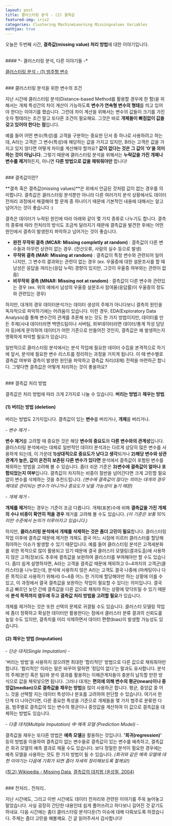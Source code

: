 ```yaml
---
layout: post
title: 클러스터링 분석 - (2) 결측값
featured-img: iris2
categories: Clustering MachineLearning Missingvalues Variables
mathjax: true
---
```


오늘은 두번째 시간, **결측값(missing value) 처리 방법**에 대한 이야기입니다.

<br>
#### *- 클러스터링 분석, 다른 이야기들 -*

[1]:https://hweejin-lim.github.io/%ED%81%B4%EB%9F%AC%EC%8A%A4%ED%84%B0%EB%A7%81-%EB%B6%84%EC%84%9D-%EC%9D%B4%EC%8A%88-(1)-%EB%B2%94%EC%A3%BC%ED%98%95-%EB%B3%80%EC%88%98-%EC%B2%98%EB%A6%AC
[클러스터링 분석 - (1) 범주형 변수][1]


<br>
### 클러스터링 분석을 위한 변수의 조건

지난 시간에 클러스터링 분석(Distance-based Method를 활용할 경우에 한 함)을 위해서는 개체 특성간의 차이 계산이 가능하도록 **변수가 연속형 변수의 형태**를 띄고 있어야 한다는 이야기를 했습니다. 그런데 차이 계산을 위해서는 변수의 값들이 크기를 가진 숫자 형태라는 조건 말고 또다른 조건이 필요해요. 그것은 바로 **개체들이 빠짐없이 값을 갖고 있어야 한다는 점**입니다. 

예를 들어 어떤 변수(특성)를 고객을 구분하는 중요한 단서 중 하나로 사용하려고 하는데, A라는 고객은 그 변수(특성)에 해당하는 값을 가지고 있지만, B라는 고객은 값을 가지고 있지 않다면 어떻게 차이를 계산해야 할까요? **값이 없다는 것은 그 값이 '0'을 의미하는 것이 아닙니다.** 그렇기 때문에 클러스터링 분석을 위해서는 **누락값을 가진 개체나 변수를 제거**하든지, 아니면 **다른 방법으로 값을 채워줘야만** 합니다!


<br>
### 결측값이란?

**결측 혹은 결측값(missing values)**은 위에서 언급된 것처럼 값이 없는 경우를 의미합니다. 결측값은 클러스터링 분석뿐만 아니라 다른 여러가지 분석 상황에서도 데이터전처리 과정에서 해결해야 할 문제 중 하나이기 때문에 기본적인 내용에 대해서는 알고 넘어가는 것이 좋습니다 :)

결측은 데이터가 누락된 원인에 따라 아래와 같이 몇 가지 종류로 나누기도 합니다. 결측의 종류에 따라 전처리의 방식도 조금씩 달라지기 때문에 결측값을 발견한 후에는 어떤 원인에서 결측이 발생한지 파악하고 넘어가는 것이 좋습니다. 

- **완전 무작위 결측 (MCAR: Missing completly at random)** : 결측값이 다른 변수들과 아무런 상관이 없는 경우. (전산오류, 사람의 실수 등으로 발생)
- **무작위 결측 (MAR: Missing at random)** : 결측값이 특정 변수와 관련되어 일어나지만, 그 변수의 결과와는 관련이 없는 경우 (ex. 우울증에 대한 설문조사를 할 때 남성은 응답을 꺼리는(응답 누락) 경향이 있지만, 그것이 우울증 여부와는 관련이 없음)
- **비무작위 결측 (MNAR: Missing not at random)** : 결측값이 다른 변수와 관련있는 경우 (ex. 위의 예에서 남성의 우울증 설문조사 참여율(응답률)이 우울증의 정도와 관련있는 경우)

하지만, 대개의 경우 데이터분석가는 데이터 생성의 주체가 아니다보니 결측의 원인을 독자적으로 파악하기에는 어려움이 있습니다. 이런 경우, EDA(Exploratory Data Analysis)를 통해 변수간의 관계를 추론해 보는 것도 한 가지 방법이지만, 데이터를 만든 주체(사내 데이터라면 백엔드팀이나 서버팀, 외부데이터라면 데이터/통계 작성 담당자 등)에게 문의하여 데이터가 어떤 기준으로 만들어진 것인지, 결측값은 왜 발생하는지 명확하게 파악할 필요가 있습니다.

일반적으로 클러스터링 분석에서는 분석 작업에 필요한 데이터 수집을 본격적으로 하기에 앞서, 분석에 필요한 변수 리스트를 정리하는 과정을 거치게 됩니다. 이 때 변수별로 결측값 여부와 결측이 발생한 원인을 파악하고 결측값 처리(대체) 전략을 마련하곤 합니다. 그렇다면 결측값은 어떻게 처리하는 것이 좋을까요?


<br>
### 결측값 처리 방법

결측값은 처리 방법에 따라 크게 2가지로 나눌 수 있습니다. **버리는 방법**과 **채우는 방법**. 

#### (1) 버리는 방법 (deletion)

버리는 방법도 2가지입니다. 결측값이 있는 **변수**를 버리거나, **개체**를 버리거나. 

*- 변수 제거 -*

**변수 제거**를 고려할 때 중요한 것은 해당 **변수의 중요도**와 **다른 변수와의 관계성**입니다. 클러스터링 분석에서는 대체로 일반적인 데이터 분석과는 다르게 상당히 많은 변수를 사용하게 되는데, 이 가운데 **1)상대적으로 중요도가 낮다고 생각**되거나 **2)해당 변수와 상관관계가 높은, 값이 온전히 보존된 다른 변수가 있다면** 분석에서 결측값이 포함된 변수를 제외하는 방법을 고려해 볼 수 있습니다. 좀더 쉬운 기준은 **3)변수에 결측값이 얼마나 포함되었는지 여부**입니다. 결측값이 차지하는 비중이 절반을 넘어간다면 크게 고민할 필요없이 변수를 삭제하는 것을 추천드립니다. *(변수에 결측값이 많다는 의미는 대개의 경우 제대로 관리되는 변수가 아니거나 중요도가 낮을 가능성이 높기 때문)*

*- 개체 제거 -*

**개체를 제거**하는 경우는 기준이 조금 다릅니다. 개체(표본)수에 비해 **결측값을 가진 개체의 수나 비중이 확연히 적을 경우** 제거를 고려해 볼 수도 있습니다. *(이 기준은 보통 10% 미만 수준에서 논의가 이루어지고 있습니다.)* 

하지만, **클러스터링 분석에서 개체를 삭제하는 것은 좀더 고민이 필요**합니다. 클러스터링 작업 이후에 결측값 때문에 제거한 개체도 결국 어느 시점에 이르러 클러스터를 할당해줘야하는 이슈가 발생할 수 있기 때문입니다. 예를 들어 클러스터링 분석은 고객세분화를 위한 목적으로 많이 활용되고 있기 때문에 결국 클러스터 모델링(결과도출)에 사용하지 않은 고객(정보)도 추후에 결측값을 보완하여 클러스터를 부여해야만 할 수도 있습니다. 좀더 쉽게 설명하자면, A라는 고객을 결측값 때문에 제외하고 0~4까지의 고객군(클러스터)을 나누었는데, 분석에 사용하지 않은 A라는 고객도 결국 나중에 (마케팅이나 다른 목적으로 사용하기 위해서) 0~4중 어느 한 가지에 할당해야만 하는 상황에 이를 수 있고, 이 과정에서 결국 결측값을 보완하는 작업이 필요할 수 있다는 의미입니다. 결국 조금 빠르던 늦던 간에 결측값을 다른 값으로 채워야 하는 상황에 맞닥뜨릴 수 있기 때문에 **분석 목적까지 염두에 두고 결측값 처리 방법을 고려할 필요**가 있습니다.

개체를 제거하는 것은 또한 선택의 문제로 귀결될 수도 있습니다. 클러스터 모델링 작업에 좀더 정확하고 확실한 데이터만 활용한다는 점에서 클러스터 분류 결과의 신뢰도를 높일 수도 있지만, 결측치를 미리 삭제하면서 데이터 편향(bias)이 발생할 가능성도 있습니다. 


#### (2) 채우는 방법 (Imputation)

*- 단순 대치(Single Imputation) -*

'버리는 방법'을 사용하지 않으려면 최대한 ‘합리적인’ 방법으로 다른 값으로 채워줘야만 합니다. ‘합리적인’ 이라는 말은 바꾸어 말하면 ‘정답이 없다’는 말과도 유사합니다. 분석의 주체(본인 혹은 팀)와 분석 결과를 활용하는 이해관계자들이 충분히 납득할 만한 방식으로 값을 채워넣으면 됩니다. 그러나 대개는 **편의에 의해 변수의 평균(mean)이나 중앙값(median)으로 결측값을 채우는 방법**을 많이 사용하곤 합니다. 평균, 중앙값 중 어느 것을 선택할 지는 데이터 특성이나 분포를 고려하여 판단할 수 있습니다. 여기서 한 단계 더 나아간다면, 다른 중요한 특성을 기준으로 개체들을 몇 가지 범주로 분류한 다음, 범주별로 결측값이 있는 변수의 평균이나 중앙값을 계산하여 이 값으로 결측값을 대체하는 방법도 있습니다. 

*- 다중 대치(Multiple Imputation) 中 예측 모델 (Prediction Model) -*

결측값을 채우는 또다른 방법은 **예측 모델**을 활용하는 것입니다. **'회귀(regression)'** 등의 방법을 이용하여 결측값이 없는 변수들로 결측값이 있는 변수를 예측하고, 결측값은 회귀 모델의 예측 결과로 채울 수도 있습니다. 보다 정밀한 분석이 필요한 경우에는 예측 모델을 사용하는 것도 한 가지 방법이 될 수 있습니다. *(회귀와 같은 예측 모델에 대한 이야기는 다음에 기회가 되면 좀더 자세히 정리해보도록 할께요!)* 

[(참고) Wikipedia - Missing Data](https://en.wikipedia.org/wiki/Missing_data), [결측값의 대치법 (윤성철, 2004)](https://www.jpmph.org/upload/pdf/jpmph-37-3-209.pdf)


<br>
### 전처리.. 전처리..

지난 시간에도, 그리고 이번 시간에도 데이터 전처리와 관련된 이야기를 주욱 늘어놓고 말았습니다. 사실 굉장히 간단한 내용인데 쉽게 풀어쓰려고 하다보니 길어진 것 같기도 하네요. 다음 시간에는 좀더 클러스터링 분석다운(?) 이슈에 대해 다뤄보도록 하겠습니다. 주제는 좀더 고민을 해볼께요. 긴 글 읽어주셔서 감사합니다!














